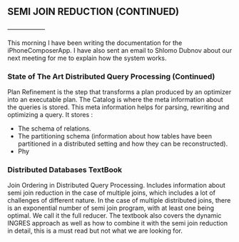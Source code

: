 ## SEMI JOIN REDUCTION (CONTINUED) ##
——————

This morning I have been writing the documentation for the iPhoneComposerApp. I have also sent an email to Shlomo Dubnov about our next meeting for me to explain how the system works.

### State of The Art Distributed Query Processing (Continued) ###

Plan Refinement is the step that transforms a plan produced by an optimizer into an executable plan.
The Catalog is where the meta information about the queries is stored. This meta information helps for parsing, rewriting and optimizing a query. It stores : 
 - The schema of relations.
 - The partitioning schema  (information about how tables have been partitioned in a distributed setting and how they can be reconstructed).
 - Phy

### Distributed Databases TextBook ###

Join Ordering in Distributed Query Processing. Includes information about semi join reduction in the case of multiple joins, which includes a lot of challenges of different nature. In the case of multiple distributed joins, there is an exponential number of semi join program, with at least one being optimal. We call it the full reducer.
The textbook also covers the dynamic INGRES approach as well as how to combine it with the semi join reduction in detail, this is a must read but not what we are looking for.